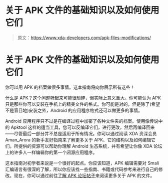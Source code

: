 # 关于 APK 文件的基础知识以及如何使用它们

> 原文：<https://www.xda-developers.com/apk-files-modifications/>

# 关于 APK 文件的基础知识以及如何使用它们

你可以用 APK 的档案做很多事情。这本指南将向你展示所有这些！

什么是 APK？这个问题听起来可能很琐碎，但实际上意义重大。你可能认为 APK 只是那些你可以安装在手机上的精美文件的格式。你可能是对的，但是除了(希望不是盲目地)安装之外，Android 的应用程序格式还可以做更多的事情。

Android 应用程序只不过是在编译过程中加密了各种文件夹的档案。使用像传说中的 Apktool 这样的适当工具，您可以反编译它们，进行更改，然后再编译回来——尽管最后一部分并不总是适用于所有情况。你可以通过阅读 XDA 资深会员 Aman_Arora 的新手友好指南来了解更多关于 APK、它的结构以及如何编辑它们。所提供的资源可以帮助你理解 Android 生态系统，并有希望让你像 XDA 论坛上的许多人一样编辑你的第一个闭源应用程序。

这本指南对初学者来说是一个很好的起点。你应该知道，APK 编辑需要对 Smali 汇编语言有很深的了解，所以你应该找一些指南、书籍或代码参考来进行自己的修改。现在，你可以通过前往[了解 APK 论坛帖子](http://forum.xda-developers.com/general/xda-university/guide-to-apk-t2924108)来阅读更多关于 APK 的文件。